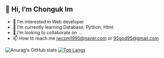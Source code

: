 ## 👋 Hi, I’m Chonguk Im
- 👀 I’m interested in Web developer
- 🌱 I’m currently learning Database, Python, Html
- 💞️ I’m looking to collaborate on ...
- 📫 How to reach me jwcom1995@naver.com or 95god95@gmail.com

![Anurag's GitHub stats](https://github-readme-stats.vercel.app/api?username=anuraghazra&show_icons=true&theme=radical) [![Top Langs](https://github-readme-stats.vercel.app/api/top-langs/?username=anuraghazra&layout=compact&theme=chartreuse-dark)](https://github.com/anuraghazra/github-readme-stats)

